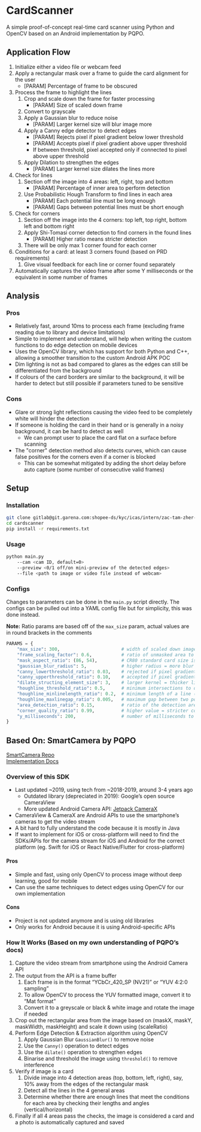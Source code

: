 # CardScanner
A simple proof-of-concept real-time card scanner using Python and OpenCV based on an Android implementation by PQPO. 

## Application Flow
1. Initialize either a video file or webcam feed
2. Apply a rectangular mask over a frame to guide the card alignment for the user
    - [PARAM] Percentage of frame to be obscured
3. Process the frame to highlight the lines
    1. Crop and scale down the frame for faster processing
        - [PARAM] Size of scaled down frame
    2. Convert to grayscale
    3. Apply a Gaussian blur to reduce noise
        - [PARAM] Larger kernel size will blur image more
    4. Apply a Canny edge detector to detect edges
        - [PARAM] Rejects pixel if pixel gradient below lower threshold
        - [PARAM] Accepts pixel if pixel gradient above upper threshold
        - If between threshold, pixel accepted only if connected to pixel above upper threshold
    5. Apply Dilation to strengthen the edges
        - [PARAM] Larger kernel size dilates the lines more
4.  Check for lines
    1. Section off the image into 4 areas: left, right, top and bottom
        - [PARAM] Percentage of inner area to perform detection
    2. Use Probabilistic Hough Transform to find lines in each area
        - [PARAM] Each potential line must be long enough
        - [PARAM] Gaps between potential lines must be short enough
5.  Check for corners
    1. Section off the image into the 4 corners: top left, top right, bottom left and bottom right
    2. Apply Shi-Tomasi corner detection to find corners in the found lines
        - [PARAM] Higher ratio means stricter detection
    3. There will be only max 1 corner found for each corner
6.  Conditions for a card: at least 3 corners found (based on PRD requirements)
    1.  Give visual feedback for each line or corner found separately
7.  Automatically captures the video frame after some Y milliseconds or the equivalent in some number of frames

## Analysis

### Pros
- Relatively fast, around 10ms to process each frame (excluding frame reading due to library and device limitations)
- Simple to implement and understand, will help when writing the custom functions to do edge detection on mobile devices
- Uses the OpenCV library, which has support for both Python and C++, allowing a smoother transition to the custom Android APK POC
- Dim lighting is not as bad compared to glares as the edges can still be differentiated from the background
- If colours of the card borders are similar to the background, it will be harder to detect but still possible if parameters tuned to be sensitive

### Cons
- Glare or strong light reflections causing the video feed to be completely white will hinder the detection
- If someone is holding the card in their hand or is generally in a noisy background, it can be hard to detect as well
    - We can prompt user to place the card flat on a surface before scanning
- The "corner" detection method also detects curves, which can cause false positives for the corners even if a corner is blocked
    - This can be somewhat mitigated by adding the short delay before auto capture (some number of consecutive valid frames)

## Setup

### Installation
```bash
git clone gitlab@git.garena.com:shopee-ds/kyc/icas/intern/zac-tam-zher-min/cardscanner.git
cd cardscanner
pip install -r requirements.txt
```

### Usage
```bash
python main.py
    --cam <cam ID, default=0>
    --preview <0/1 off/on mini-preview of the detected edges>
    --file <path to image or video file instead of webcam>
```

### Configs
Changes to parameters can be done in the `main.py` script directly. The configs can be pulled out into a YAML config file but for simplicity, this was done instead. 

**Note:** Ratio params are based off of the `max_size` param, actual values are in round brackets in the comments
```python
PARAMS = {
    "max_size": 300,                       # width of scaled down image for faster processing
    "frame_scaling_factor": 0.6,           # ratio of unmasked area to the entire frame (180)
    "mask_aspect_ratio": (86, 54),         # CR80 standard card size is 86mm x 54mm
    "gaussian_blur_radius": 5,             # higher radius = more blur
    "canny_lowerthreshold_ratio": 0.03,    # rejected if pixel gradient below lower threshold (9)
    "canny_upperthreshold_ratio": 0.10,    # accepted if pixel gradient above upper threshold (30)
    "dilate_structing_element_size": 3,    # larger kernel = thicker lines
    "houghline_threshold_ratio": 0.5,      # minimum intersections to detect a line (150)
    "houghline_minlinelength_ratio": 0.2,  # minimum length of a line (60)
    "houghline_maxlinegap_ratio": 0.005,   # maximum gap between two points to form a line (2)
    "area_detection_ratio": 0.15,          # ratio of the detection area to the image area (45)
    "corner_quality_ratio": 0.99,          # higher value = stricter corner detection
    "y_milliseconds": 200,                 # number of milliseconds to wait for valid frames
}
```

## Based On: SmartCamera by PQPO

[SmartCamera Repo](https://github.com/pqpo/SmartCamera)  
[Implementation Docs](https://pqpo.me/2018/09/12/android-camera-real-time-scanning/)

### Overview of this SDK
- Last updated ~2019, using tech from ~2018-2019, around 3-4 years ago
    - Outdated library (depreciated in 2019): Google’s open source CameraView
    - More updated Android Camera API: [Jetpack CameraX](https://developer.android.com/jetpack/androidx/releases/camerax)
- CameraView & CameraX are Android APIs to use the smartphone’s cameras to get the video stream
- A bit hard to fully understand the code because it is mostly in Java
- If want to implement for iOS or cross-platform will need to find the SDKs/APIs for the camera stream for iOS and Android for the correct platform (eg. Swift for iOS or React Native/Flutter for cross-platform)

#### Pros
- Simple and fast, using only OpenCV to process image without deep learning, good for mobile
- Can use the same techniques to detect edges using OpenCV for our own implementation

#### Cons
- Project is not updated anymore and is using old libraries
- Only works for Android because it is using Android-specific APIs

### How It Works (Based on my own understanding of PQPO’s docs)
1. Capture the video stream from smartphone using the Android Camera API
2. The output from the API is a frame buffer
    1. Each frame is in the format “YCbCr_420_SP (NV21)” or “YUV 4:2:0 sampling”
    2. To allow OpenCV to process the YUV formatted image, convert it to “Mat format”
    3. Convert it to a greyscale or black & white image and rotate the image if needed
3. Crop out the rectangular area from the image based on (maskX, maskY, maskWidth, maskHeight) and scale it down using (scaleRatio)
4. Perform Edge Detection & Extraction algorithm using OpenCV
    1. Apply Gaussian Blur `GaussianBlur()` to remove noise
    2. Use the `Canny()` operation to detect edges
    3. Use the `dilate()` operation to strengthen edges
    4. Binarise and threshold the image using `threshold()` to remove interference
5. Verify if image is a card
    1. Divide image into 4 detection areas (top, bottom, left, right), say, 10% away from the edges of the rectangular mask
    2. Detect all the lines in the 4 general areas
    3. Determine whether there are enough lines that meet the conditions for each area by checking their lengths and angles (vertical/horizontal)
6. Finally if all 4 areas pass the checks, the image is considered a card and a photo is automatically captured and saved
